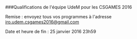 ###Qualifications de l'équipe UdeM pour les CSGAMES 2016 

Remise : envoyez tous vos programmes à l'adresse iro.udem.csgames2016@gmail.com

Date et heure de fin : 25 janvier 2016 23h59
